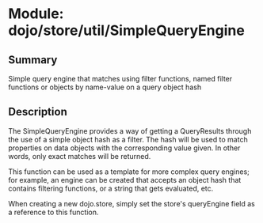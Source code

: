 # Module: dojo/store/util/SimpleQueryEngine

## Summary

Simple query engine that matches using filter functions, named filter
functions or objects by name-value on a query object hash

## Description

The SimpleQueryEngine provides a way of getting a QueryResults through
the use of a simple object hash as a filter.  The hash will be used to
match properties on data objects with the corresponding value given. In
other words, only exact matches will be returned.

This function can be used as a template for more complex query engines;
for example, an engine can be created that accepts an object hash that
contains filtering functions, or a string that gets evaluated, etc.

When creating a new dojo.store, simply set the store's queryEngine
field as a reference to this function.

